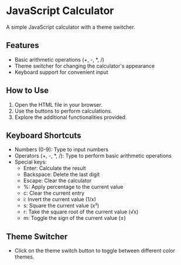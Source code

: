 # JavaScript Calculator

A simple JavaScript calculator with a theme switcher.

## Features

- Basic arithmetic operations (+, -, *, /)
- Theme switcher for changing the calculator's appearance
- Keyboard support for convenient input

## How to Use

1. Open the HTML file in your browser.
2. Use the buttons to perform calculations.
3. Explore the additional functionalities provided.

## Keyboard Shortcuts

- Numbers (0-9): Type to input numbers
- Operators (+, -, *, /): Type to perform basic arithmetic operations
- Special keys:
  - Enter: Calculate the result
  - Backspace: Delete the last digit
  - Escape: Clear the calculator
  - %: Apply percentage to the current value
  - c: Clear the current entry
  - i: Invert the current value (1/x)
  - s: Square the current value (x²)
  - r: Take the square root of the current value (√x)
  - m: Toggle the sign of the current value (±)

## Theme Switcher

- Click on the theme switch button to toggle between different color themes.
